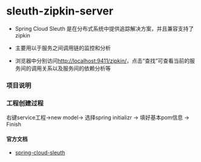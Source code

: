 # sleuth-zipkin-server
* Spring Cloud Sleuth 是在分布式系统中提供追踪解决方案，并且兼容支持了zipkin

* 主要用以于服务之间调用链的监控和分析

* 浏览器中分别访问[http://localhost:9411/zipkin/](http://localhost:9411/zipkin/)，点击“查找”可查看当前的服务间的调用关系以及服务间的依赖分析等


### 项目说明


### 工程创建过程
右键service工程->new model-> 选择spring initializr -> 填好基本pom信息 -> Finish

#### 官方文档
* [spring-cloud-sleuth](https://github.com/spring-cloud/spring-cloud-sleuth)



